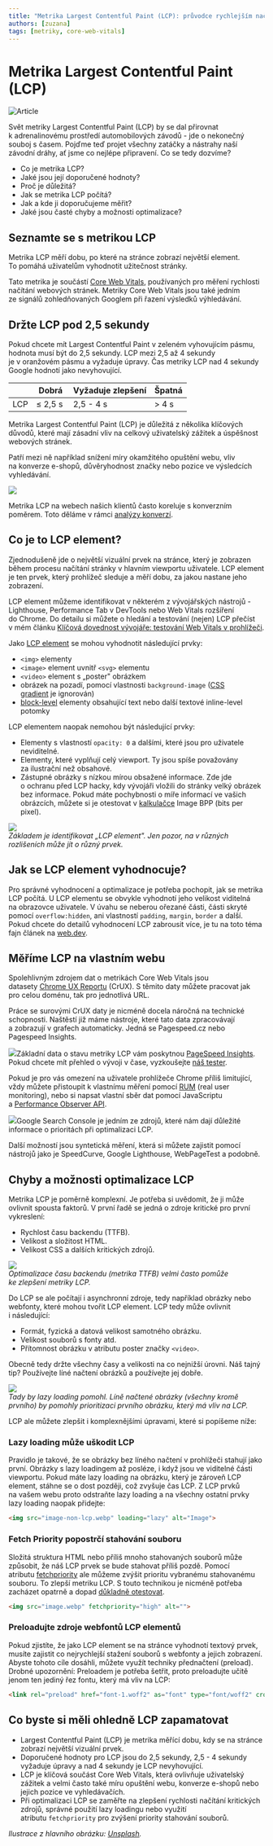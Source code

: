 ```yaml
---
title: "Metrika Largest Contentful Paint (LCP): průvodce rychlejším načtení webu"
authors: [zuzana]
tags: [metriky, core-web-vitals]
---
```


# Metrika Largest Contentful Paint (LCP)

![Article](metrika-lcp-001.png)

Svět metriky Largest Contentful Paint (LCP) by se dal přirovnat k adrenalinovému prostředí automobilových závodů - jde o nekonečný souboj s časem. Pojďme teď projet všechny zatáčky a nástrahy naší závodní dráhy, ať jsme co nejlépe připravení. Co se tedy dozvíme?

- Co je metrika LCP?
- Jaké jsou její doporučené hodnoty?
- Proč je důležitá?
- Jak se metrika LCP počítá?
- Jak a kde ji doporučujeme měřit?
- Jaké jsou časté chyby a možnosti optimalizace?

## Seznamte se s metrikou LCP

Metrika LCP měří dobu, po které na stránce zobrazí největší element. To pomáhá uživatelům vyhodnotit užitečnost stránky.

Tato metrika je součástí [Core Web Vitals](https://www.vzhurudolu.cz/prirucka/web-vitals), používaných pro měření rychlosti načítání webových stránek. Metriky Core Web Vitals jsou také jedním ze signálů zohledňovaných Googlem při řazení výsledků výhledávání.

## Držte LCP pod 2,5 sekundy

Pokud chcete mít Largest Contentful Paint v zeleném vyhovujícím pásmu, hodnota musí být do 2,5 sekundy. LCP mezi 2,5 až 4 sekundy je v oranžovém pásmu a vyžaduje úpravy. Čas metriky LCP nad 4 sekundy Google hodnotí jako nevyhovující.

|  | Dobrá | Vyžaduje zlepšení | Špatná |
| --- | --- | --- | --- |
| LCP | ≤ 2,5 s  | 2,5 - 4 s  | > 4 s  |

Metrika Largest Contentful Paint (LCP) je důležitá z několika klíčových důvodů, které mají zásadní vliv na celkový uživatelský zážitek a úspěšnost webových stránek.

Patří mezi ně například snížení míry okamžitého opuštění webu, vliv na konverze e-shopů, důvěryhodnost značky nebo pozice ve výsledcích vyhledávání.

![](metrika-lcp-002.png)

Metrika LCP na webech našich klientů často koreluje s konverzním poměrem. Toto děláme v rámci [analýzy konverzí](https://www.pagespeed.cz/speedcurve-rum-analyza-konverzi).

Co je to LCP element?
---------------------

Zjednodušeně jde o největší vizuální prvek na stránce, který je zobrazen během procesu načítání stránky v hlavním viewportu uživatele. LCP element je ten prvek, který prohlížeč sleduje a měří dobu, za jakou nastane jeho zobrazení.

LCP element můžeme identifikovat v některém z vývojářských nástrojů - Lighthouse, Performance Tab v DevTools nebo Web Vitals rozšíření do Chrome. Do detailu si můžete o hledání a testování (nejen) LCP přečíst v mém článku [Klíčová dovednost vývojáře: testování Web Vitals v prohlížeči](https://www.pagespeed.cz/blog/testovani-web-vitals-v-prohlizeci).

Jako [LCP element](https://www.w3.org/TR/largest-contentful-paint/) se mohou vyhodnotit následující prvky:

- `<img>` elementy
- `<image>` element uvnitř `<svg>` elementu
- `<video>` element s „poster" obrázkem
- obrázek na pozadí, pomocí vlastnosti `background-image` ([CSS gradient](https://developer.mozilla.org/docs/Web/CSS/CSS_Images/Using_CSS_gradients) je ignorován)
- [block-level](https://developer.mozilla.org/docs/Web/HTML/Block-level_elements) elementy obsahující text nebo další textové inline-level potomky

LCP elementem naopak nemohou být následující prvky:

- Elementy s vlastností `opacity: 0` a dalšími, které jsou pro uživatele neviditelné.
- Elementy, které vyplňují celý viewport. Ty jsou spíše považovány za ilustrační než obsahové.
- Zástupné obrázky s nízkou mírou obsažené informace. Zde jde o ochranu před LCP hacky, kdy vývojáři vložili do stránky velký obrázek bez informace. Pokud máte pochybnosti o míře informací ve vašich obrázcích, můžete si je otestovat v [kalkulačce](https://bpp-calculator.netlify.app/) Image BPP (bits per pixel).

![](metrika-lcp-003.png)  
_Základem je identifikovat „LCP element". Jen pozor, na v různých rozlišeních může jít o různý prvek._

## Jak se LCP element vyhodnocuje?

Pro správné vyhodnocení a optimalizace je potřeba pochopit, jak se metrika LCP počítá. U LCP elementu se obvykle vyhodnotí jeho velikost viditelná na obrazovce uživatele. V úvahu se neberou ořezané části, části skryté pomocí `overflow:hidden`, ani vlastností `padding`, `margin`, `border` a další. Pokud chcete do detailů vyhodnocení LCP zabrousit více, je tu na toto téma fajn článek na [web.dev](https://web.dev/lcp/#how-is-an-elements-size-determined).

## Měříme LCP na vlastním webu

Spolehlivným zdrojem dat o metrikách Core Web Vitals jsou datasety [Chrome UX Reportu](https://www.vzhurudolu.cz/prirucka/chrome-ux-report) (CrUX). S těmito daty můžete pracovat jak pro celou doménu, tak pro jednotlivá URL.

Práce se surovými CrUX daty je nicméně docela náročná na technické schopnosti. Naštěstí již máme nástroje, které tato data zpracovávají a zobrazují v grafech automaticky. Jedná se Pagespeed.cz nebo Pagespeed Insights.

![](metrika-lcp-004.png)Základní data o stavu metriky LCP vám poskytnou [PageSpeed Insights](https://pagespeed.web.dev/). Pokud chcete mít přehled o vývoji v čase, vyzkoušejte [náš tester](https://app.pagespeed.cz/).

Pokud je pro vás omezení na uživatele prohlížeče Chrome příliš limitující, vždy můžete přistoupit k vlastnímu měření pomocí [RUM](https://developer.mozilla.org/en-US/docs/Glossary/Real_User_Monitoring) (real user monitoring), nebo si napsat vlastní sběr dat pomocí JavaScriptu a [Performance Observer API](https://developer.mozilla.org/en-US/docs/Web/API/PerformanceObserver).

![](metrika-lcp-005.png)Google Search Console je jedním ze zdrojů, které nám dají důležité informace o prioritách při optimalizaci LCP.

Další možností jsou syntetická měření, která si můžete zajistit pomocí nástrojů jako je SpeedCurve, Google Lighthouse, WebPageTest a podobně.

## Chyby a možnosti optimalizace LCP

Metrika LCP je poměrně komplexní. Je potřeba si uvědomit, že ji může ovlivnit spousta faktorů. V první řadě se jedná o zdroje kritické pro první vykreslení:

- Rychlost času backendu (TTFB).
- Velikost a složitost HTML.
- Velikost CSS a dalších kritických zdrojů.

![](metrika-lcp-006.png)  
_Optimalizace času backendu (metrika TTFB) velmi často pomůže ke zlepšení metriky LCP._

Do LCP se ale počítají i asynchronní zdroje, tedy například obrázky nebo webfonty, které mohou tvořit LCP element. LCP tedy může ovlivnit i následující:

- Formát, fyzická a datová velikost samotného obrázku.
- Velikost souborů s fonty atd.
- Přítomnost obrázku v atributu poster značky `<video>`.

Obecně tedy držte všechny časy a velikosti na co nejnižší úrovni. Náš tajný tip? Používejte líné načtení obrázků a používejte jej dobře.

![](metrika-lcp-007.png)  
_Tady by lazy loading pomohl. Líně načtené obrázky (všechny kromě prvního) by pomohly prioritizaci prvního obrázku, který má vliv na LCP._

LCP ale můžete zlepšit i komplexnějšími úpravami, které si popíšeme níže:

### Lazy loading může uškodit LCP

Pravidlo je takové, že se obrázky bez líného načtení v prohlížeči stahují jako první. Obrázky s lazy loadingem až posléze, i když jsou ve viditelné části viewportu. Pokud máte lazy loading na obrázku, který je zároveň LCP element, stáhne se o dost později, což zvyšuje čas LCP. Z LCP prvků na vašem webu proto odstraňte lazy loading a na všechny ostatní prvky lazy loading naopak přidejte:

```html
<img src="image-non-lcp.webp" loading="lazy" alt="Image">
```

### Fetch Priority popostrčí stahování souboru

Složitá struktura HTML nebo příliš mnoho stahovaných souborů může způsobit, že náš LCP prvek se bude stahovat příliš pozdě. Pomocí atributu [fetchpriority](https://web.dev/fetch-priority/) ale můžeme zvýšit prioritu vybranému stahovanému souboru. To zlepší metriku LCP. S touto technikou je nicméně potřeba zacházet opatrně a dopad [důkladně otestovat](https://www.pagespeed.cz/blog/testovani-web-vitals-v-prohlizeci).

```html
<img src="image.webp" fetchpriority="high" alt="">
```

### Preloadujte zdroje webfontů LCP elementů

Pokud zjistíte, že jako LCP element se na stránce vyhodnotí textový prvek, musíte zajistit co nejrychlejší stažení souborů s webfonty a jejich zobrazení. Abyste tohoto cíle dosáhli, můžete využít techniky přednačtení (preload). Drobné upozornění: Preloadem je potřeba šetřit, proto preloadujte učitě jenom ten jediný řez fontu, který má vliv na LCP:

```html
<link rel="preload" href="font-1.woff2" as="font" type="font/woff2" crossorigin>
```

## Co byste si měli ohledně LCP zapamatovat

- Largest Contentful Paint (LCP) je metrika měřící dobu, kdy se na stránce zobrazí největší vizuální prvek.
- Doporučené hodnoty pro LCP jsou do 2,5 sekundy, 2,5 - 4 sekundy vyžaduje úpravy a nad 4 sekundy je LCP nevyhovující.
- LCP je klíčová součást Core Web Vitals, která ovlivňuje uživatelský zážitek a velmi často také míru opuštění webu, konverze e-shopů nebo jejich pozice ve vyhledávačích.
- Při optimalizaci LCP se zaměřte na zlepšení rychlosti načítání kritických zdrojů, správné použití lazy loadingu nebo využití atributu `fetchpriority` pro zvýšení priority stahování souborů.

_Ilustrace z hlavního obrázku: [Unsplash](https://unsplash.com/photos/HUJDz6CJEaM)._